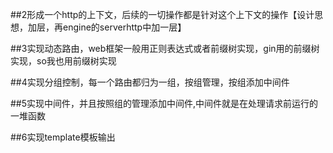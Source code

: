 ##2形成一个http的上下文，后续的一切操作都是针对这个上下文的操作【设计思想，加层，再engine的serverhttp中加一层】     

##3实现动态路由，web框架一般用正则表达式或者前缀树实现，gin用的前缀树实现，so我也用前缀树实现

##4实现分组控制，每一个路由都归为一组，按组管理，按组添加中间件

##5实现中间件，并且按照组的管理添加中间件,中间件就是在处理请求前运行的一堆函数

##6实现template模板输出